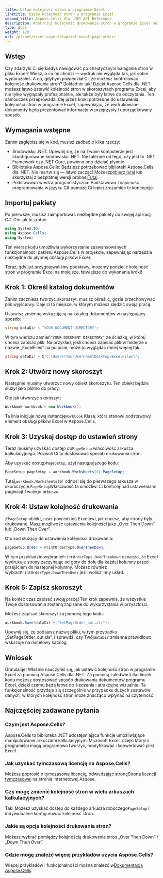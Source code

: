 ```yaml
---
title: Ustaw kolejność stron w programie Excel
linktitle: Ustaw kolejność stron w programie Excel
second_title: Aspose.Cells dla .NET API Reference
description: Kontroluj kolejność drukowania stron w programie Excel bez wysiłku dzięki Aspose.Cells dla .NET. Dowiedz się, jak dostosować swój przepływ pracy w tym przewodniku krok po kroku.
type: docs
weight: 120
url: /pl/net/excel-page-setup/set-excel-page-order/
---
```

## Wstęp

Czy zdarzyło Ci się kiedyś nawigować po chaotycznym bałaganie stron w pliku Excel? Wiesz, o co mi chodzi — wydruk nie wygląda tak, jak sobie wyobrażałeś. A co, gdybym powiedział Ci, że możesz kontrolować kolejność drukowania stron? Dokładnie tak! Dzięki Aspose.Cells dla .NET możesz łatwo ustawić kolejność stron w skoroszytach programu Excel, aby nie tylko wyglądały profesjonalnie, ale także były łatwe do odczytania. Ten samouczek przeprowadzi Cię przez kroki potrzebne do ustawienia kolejności stron w programie Excel, zapewniając, że wydrukowane dokumenty będą prezentować informacje w przejrzysty i uporządkowany sposób.

## Wymagania wstępne

Zanim zagłębisz się w kod, musisz zadbać o kilka rzeczy:

- Środowisko .NET: Upewnij się, że na Twoim komputerze jest skonfigurowane środowisko .NET. Niezależnie od tego, czy jest to .NET Framework czy .NET Core, powinno ono działać płynnie.
-  Biblioteka Aspose.Cells: Będziesz potrzebować biblioteki Aspose.Cells dla .NET. Nie martw się — łatwo zacząć! Możesz[pobierz tutaj](https://releases.aspose.com/cells/net/) lub skorzystaj z bezpłatnej wersji próbnej[Tutaj](https://releases.aspose.com/).
- Podstawowa wiedza programistyczna: Podstawowa znajomość programowania w języku C# pomoże Ci lepiej zrozumieć te koncepcje.

## Importuj pakiety

Po pierwsze, musisz zaimportować niezbędne pakiety do swojej aplikacji C#. Oto jak to zrobić:

```csharp
using System.IO;
using Aspose.Cells;
using System;
```

Ten wiersz kodu umożliwia wykorzystanie zaawansowanych funkcjonalności pakietu Aspose.Cells w projekcie, zapewniając narzędzia niezbędne do płynnej obsługi plików Excel.

Teraz, gdy już przygotowaliśmy podstawy, możemy podzielić kolejność stron w programie Excel na mniejsze, łatwiejsze do wykonania kroki!

## Krok 1: Określ katalog dokumentów

Zanim zaczniesz tworzyć skoroszyt, musisz określić, gdzie przechowywać plik wyjściowy. Daje ci to miejsce, w którym możesz śledzić swoją pracę. 

Ustawisz zmienną wskazującą na katalog dokumentów w następujący sposób:

```csharp
string dataDir = "YOUR DOCUMENT DIRECTORY";
```

 W tym wierszu zamień`"YOUR DOCUMENT DIRECTORY"` ze ścieżką, w której chcesz zapisać plik. Na przykład, jeśli chcesz zapisać plik w folderze o nazwie „ExcelFiles” na pulpicie, może to wyglądać mniej więcej tak:

```csharp
string dataDir = @"C:\Users\YourUsername\Desktop\ExcelFiles\";
```

## Krok 2: Utwórz nowy skoroszyt


Następnie musimy utworzyć nowy obiekt skoroszytu. Ten obiekt będzie służył jako płótno do pracy.

Oto jak utworzyć skoroszyt:

```csharp
Workbook workbook = new Workbook();
```

 Ta linia inicjuje nową instancję`Workbook` Klasa, która stanowi podstawowy element obsługi plików Excel w Aspose.Cells.

## Krok 3: Uzyskaj dostęp do ustawień strony


 Teraz musimy uzyskać dostęp do`PageSetup` właściwość arkusza kalkulacyjnego. Pozwoli Ci to dostosować sposób drukowania stron.

 Aby uzyskać dostęp`PageSetup`, użyj następującego kodu:

```csharp
PageSetup pageSetup = workbook.Worksheets[0].PageSetup;
```

 Tutaj,`workbook.Worksheets[0]` odnosi się do pierwszego arkusza w skoroszycie.`PageSetup`Właściwość ta umożliwi Ci kontrolę nad ustawieniami paginacji Twojego arkusza.

## Krok 4: Ustaw kolejność drukowania


 Z`PageSetup` obiekt, czas powiedzieć Excelowi, jak chcesz, aby strony były drukowane. Masz możliwość ustawienia kolejności jako „Over Then Down” lub „Down Then Over”.

Oto kod służący do ustawienia kolejności drukowania:

```csharp
pageSetup.Order = PrintOrderType.OverThenDown;
```

 W tym przykładzie wybranie`PrintOrderType.OverThenDown` oznacza, że Excel wydrukuje strony zaczynając od góry do dołu dla każdej kolumny przed przejściem do następnej kolumny. Możesz również wybrać`PrintOrderType.DownThenOver` jeśli wolisz inny układ.

## Krok 5: Zapisz skoroszyt


Na koniec czas zapisać swoją pracę! Ten krok zapewnia, że wszystkie Twoje dostosowania zostaną zapisane do wykorzystania w przyszłości.

Możesz zapisać skoroszyt za pomocą tego kodu:

```csharp
workbook.Save(dataDir + "SetPageOrder_out.xls");
```

 Upewnij się, że podajesz nazwę pliku, w tym przypadku „SetPageOrder_out.xls”, i sprawdź, czy Twój`dataDir` zmienna prawidłowo wskazuje na docelowy katalog.

## Wniosek

Gratulacje! Właśnie nauczyłeś się, jak ustawić kolejność stron w programie Excel za pomocą Aspose.Cells dla .NET. Za pomocą zaledwie kilku linijek kodu możesz dostosować sposób drukowania dokumentów programu Excel, dzięki czemu będą łatwe do śledzenia i atrakcyjne wizualnie. Ta funkcjonalność przydaje się szczególnie w przypadku dużych zestawów danych, w których kolejność stron może znacząco wpłynąć na czytelność. 

## Najczęściej zadawane pytania

### Czym jest Aspose.Cells?
Aspose.Cells to biblioteka .NET udostępniająca funkcje umożliwiające manipulowanie arkuszami kalkulacyjnymi Microsoft Excel, dzięki którym programiści mogą programowo tworzyć, modyfikować i konwertować pliki Excel.

### Jak uzyskać tymczasową licencję na Aspose.Cells?
 Możesz poprosić o tymczasową licencję, odwiedzając stronę[Strona licencji tymczasowej](https://purchase.aspose.com/temporary-license/) na stronie internetowej Aspose.

### Czy mogę zmienić kolejność stron w wielu arkuszach kalkulacyjnych?
 Tak! Możesz uzyskać dostęp do każdego arkusza roboczego`PageSetup` i indywidualnie konfigurować kolejność stron.

### Jakie są opcje kolejności drukowania stron?
Możesz wybrać pomiędzy kolejnością drukowania stron „Over Then Down” i „Down Then Over”.

### Gdzie mogę znaleźć więcej przykładów użycia Aspose.Cells?
 Więcej przykładów i funkcjonalności można znaleźć w[Dokumentacja Aspose.Cells](https://reference.aspose.com/cells/net/).